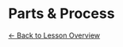 <h1 class="lesson-title">Parts & Process</h1>
<p class="lesson-subtitle">
  <a href="/design/reading/" class="lesson-back-inline">← Back to Lesson Overview</a>
</p>